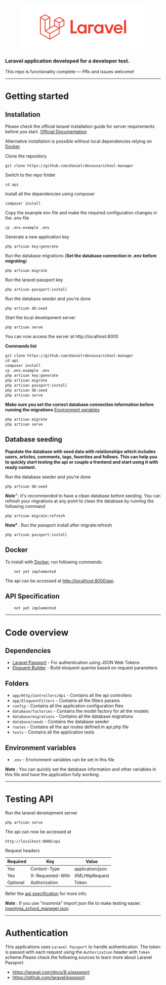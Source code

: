 <p align="center">
<img src="logo-laravel.svg" width="400">
</p>

### Laravel application developed for a developer test.

This repo is functionality complete — PRs and issues welcome!

----------

# Getting started

## Installation

Please check the official laravel installation guide for server requirements before you start. [Official Documentation](https://laravel.com/docs/8.x)

Alternative installation is possible without local dependencies relying on [Docker](#docker). 

Clone the repository

    git clone https://github.com/danielrdesousa/school-manager

Switch to the repo folder

    cd api

Install all the dependencies using composer

    composer install

Copy the example env file and make the required configuration changes in the .env file

    cp .env.example .env

Generate a new application key

    php artisan key:generate

Run the database migrations (**Set the database connection in .env before migrating**)

    php artisan migrate

Run the laravel passport key

    php artisan passport:install
    
Run the database seeder and you're done

    php artisan db:seed

Start the local development server

    php artisan serve

You can now access the server at http://localhost:8000

**Commands list**

    git clone https://github.com/danielrdesousa/school-manager
    cd api
    composer install
    cp .env.example .env
    php artisan key:generate
    php artisan migrate
    php artisan passport:install
    php artisan db:seed
    php artisan serve

**Make sure you set the correct database connection information before running the migrations** [Environment variables](#environment-variables)

    php artisan migrate
    php artisan serve

## Database seeding

**Populate the database with seed data with relationships which includes users, articles, comments, tags, favorites and follows. This can help you to quickly start testing the api or couple a frontend and start using it with ready content.**

Run the database seeder and you're done

    php artisan db:seed

***Note¹*** : It's recommended to have a clean database before seeding. You can refresh your migrations at any point to clean the database by running the following command

    php artisan migrate:refresh

**Note²** : Run the passport install after migrate:refresh

    php artisan passport:install

## Docker

To install with [Docker](https://www.docker.com), run following commands:

```
    not yet implemented
```

<!-- ```
git clone https://github.com/danielrdesousa/school-manager
cd api
cp .env.example.docker .env
docker run -v $(pwd):/api composer install
cd ./docker
docker-compose up -d
docker-compose exec php php artisan key:generate
docker-compose exec php php artisan migrate
docker-compose exec php php artisan passport:install
docker-compose exec php php artisan db:seed
docker-compose exec php php artisan serve --host=0.0.0.0
``` -->

The api can be accessed at [http://localhost:8000/api](http://localhost:8000/api).

## API Specification

```
    not yet implemented
```

<!-- This application adheres to the api specifications set by the [Thinkster](https://github.com/gothinkster) team. This helps mix and match any backend with any other frontend without conflicts.

> [Full API Spec](https://github.com/gothinkster/realworld/tree/master/api)

More information regarding the project can be found here https://github.com/gothinkster/realworld -->

----------

# Code overview

## Dependencies

- [Laravel Passport](https://laravel.com/docs/8.x/passport) - For authentication using JSON Web Tokens
- [Eloquent Builder](https://github.com/mohammad-fouladgar/eloquent-builder) - Build eloquent queries based on request parameters
## Folders

- `app/Http/Controllers/Api` - Contains all the api controllers
- `app/EloquentFilters` - Contains all the filters params
- `config` - Contains all the application configuration files
- `database/factories` - Contains the model factory for all the models
- `database/migrations` - Contains all the database migrations
- `database/seeds` - Contains the database seeder
- `routes` - Contains all the api routes defined in api.php file
- `tests` - Contains all the application tests

## Environment variables

- `.env` - Environment variables can be set in this file

***Note*** : You can quickly set the database information and other variables in this file and have the application fully working.

----------

# Testing API

Run the laravel development server

    php artisan serve

The api can now be accessed at

    http://localhost:8000/api

Request headers

| **Required** 	| **Key**              	| **Value**            	|
|----------	|------------------	|------------------	|
| Yes      	| Content-Type     	| application/json 	|
| Yes      	| X-Requested-With 	| XMLHttpRequest   	|
| Optional 	| Authorization    	| Token           	|

Refer the [api specification](#api-specification) for more info.

***Note*** : If you use "insomnia" import json file to make testing easier. [insomnia_school_manager.json](#insomnia_school_manager.json)


----------
 
# Authentication
 
This applications uses `Laravel Passport` to handle authentication. The token is passed with each request using the `Authorization` header with `Token` scheme.Please check the following sources to learn more about Laravel Passport.
 
- https://laravel.com/docs/8.x/passport
- https://github.com/laravel/passport
